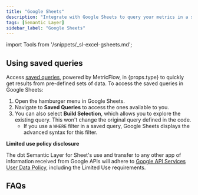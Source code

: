 ```yaml
---
title: "Google Sheets"
description: "Integrate with Google Sheets to query your metrics in a spreadsheet."
tags: [Semantic Layer]
sidebar_label: "Google Sheets"
---
```


import Tools from '/snippets/_sl-excel-gsheets.md';

<Tools 
type="Google Sheets"
/>

## Using saved queries
Access [saved queries](/docs/build/saved-queries), powered by MetricFlow, in {props.type} to quickly get results from pre-defined sets of data. To access the saved queries in Google Sheets:

1. Open the hamburger menu in Google Sheets.
2. Navigate to **Saved Queries** to access the ones available to you. 
3. You can also select **Build Selection**, which allows you to explore the existing query. This won't change the original query defined in the code.
   - If you use a `WHERE` filter in a saved query, Google Sheets displays the advanced syntax for this filter.

**Limited use policy disclosure**

The dbt Semantic Layer for Sheet's use and transfer to any other app of information received from Google APIs will adhere to [Google API Services User Data Policy](https://developers.google.com/terms/api-services-user-data-policy), including the Limited Use requirements.

## FAQs
<FAQ path="Troubleshooting/sl-alpn-error" />
